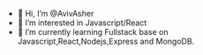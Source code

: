 - 👋 Hi, I’m @AvivAsher
- 👀 I’m interested in Javascript/React
- 🌱 I’m currently learning Fullstack base on Javascript,React,Nodejs,Express and MongoDB.

<!---
AvivAsher/AvivAsher is a ✨ special ✨ repository because its `README.md` (this file) appears on your GitHub profile.
You can click the Preview link to take a look at your changes.
--->

